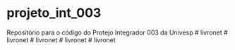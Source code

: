 # projeto_int_003
Repositório para o código do Protejo Integrador 003 da Univesp
#   l i v r o n e t  
 #   l i v r o n e t  
 #   l i v r o n e t  
 #   l i v r o n e t  
 #   l i v r o n e t  
 